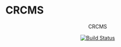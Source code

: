 # CRCMS
<p align="center">CRCMS</p>

<p align="center">
<a href="https://travis-ci.org/crcms/crcms"><img src="https://www.travis-ci.org/crcms/crcms.svg" alt="Build Status"></a>
</p>